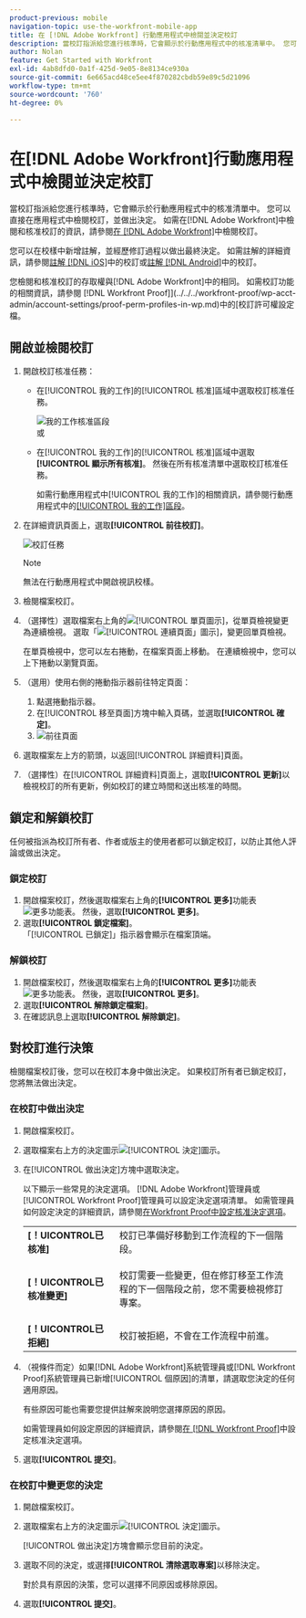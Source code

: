 ```yaml
---
product-previous: mobile
navigation-topic: use-the-workfront-mobile-app
title: 在 [!DNL Adobe Workfront] 行動應用程式中檢閱並決定校訂
description: 當校訂指派給您進行核準時，它會顯示於行動應用程式中的核准清單中。 您可以直接在應用程式中檢閱校訂，並做出決定。
author: Nolan
feature: Get Started with Workfront
exl-id: 4ab8dfd0-0a1f-425d-9e05-8e8134ce930a
source-git-commit: 6e665acd48ce5ee4f870282cbdb59e89c5d21096
workflow-type: tm+mt
source-wordcount: '760'
ht-degree: 0%

---
```


# 在[!DNL Adobe Workfront]行動應用程式中檢閱並決定校訂

當校訂指派給您進行核準時，它會顯示於行動應用程式中的核准清單中。 您可以直接在應用程式中檢閱校訂，並做出決定。 如需在[!DNL Adobe Workfront]中檢閱和核准校訂的資訊，請參閱[在 [!DNL Adobe Workfront]](../../../review-and-approve-work/proofing/reviewing-proofs-within-workfront/review-proofs-in-wf.md)中檢閱校訂。

您可以在校樣中新增註解，並經歷修訂過程以做出最終決定。 如需註解的詳細資訊，請參閱[註解 [!DNL iOS]](../../../workfront-basics/mobile-apps/using-the-workfront-mobile-app/comment-on-proofs-ios.md)中的校訂或[註解 [!DNL Android]](../../../workfront-basics/mobile-apps/using-the-workfront-mobile-app/comment-on-proofs-android.md)中的校訂。

您檢閱和核准校訂的存取權與[!DNL Adobe Workfront]中的相同。 如需校訂功能的相關資訊，請參閱 [!DNL Workfront Proof]](../../../workfront-proof/wp-acct-admin/account-settings/proof-perm-profiles-in-wp.md)中的[校訂許可權設定檔。

## 開啟並檢閱校訂

1. 開啟校訂核准任務：

   * 在[!UICONTROL 我的工作]的[!UICONTROL 核准]區域中選取校訂核准任務。

     ![我的工作核准區段](assets/mobile-mywork-approvals-338x482.png)\
      或

   * 在[!UICONTROL 我的工作]的[!UICONTROL 核准]區域中選取&#x200B;**[!UICONTROL 顯示所有核准]**。 然後在所有核准清單中選取校訂核准任務。

     如需行動應用程式中[!UICONTROL 我的工作]的相關資訊，請參閱行動應用程式中的[[!UICONTROL 我的工作]區段](../../../workfront-basics/mobile-apps/using-the-workfront-mobile-app/my-work-section-mobile.md)。

1. 在詳細資訊頁面上，選取&#x200B;**[!UICONTROL 前往校訂]**。

   ![校訂任務](assets/mobile-prooftask1-338x516.png)

   >[!NOTE]
   >
   >無法在行動應用程式中開啟視訊校樣。

1. 檢閱檔案校訂。
1. （選擇性）選取檔案右上角的![[!UICONTROL 單頁圖示]](assets/mobile-proofpagingicon1-25x36.png)，從單頁檢視變更為連續檢視。 選取「![[!UICONTROL 連續頁面」圖示]](assets/mobile-proofpagingicon2-25x25.png)，變更回單頁檢視。

   在單頁檢視中，您可以左右捲動，在檔案頁面上移動。 在連續檢視中，您可以上下捲動以瀏覽頁面。

1. （選用）使用右側的捲動指示器前往特定頁面：

   1. 點選捲動指示器。
   1. 在[!UICONTROL 移至頁面]方塊中輸入頁碼，並選取&#x200B;**[!UICONTROL 確定]**。
   1. ![前往頁面](assets/mobile-gotopage-350x224.png)

1. 選取檔案左上方的箭頭，以返回[!UICONTROL 詳細資料]頁面。
1. （選擇性）在[!UICONTROL 詳細資料]頁面上，選取&#x200B;**[!UICONTROL 更新]**&#x200B;以檢視校訂的所有更新，例如校訂的建立時間和送出核准的時間。

## 鎖定和解鎖校訂

任何被指派為校訂所有者、作者或版主的使用者都可以鎖定校訂，以防止其他人評論或做出決定。

### 鎖定校訂

1. 開啟檔案校訂，然後選取檔案右上角的&#x200B;**[!UICONTROL 更多]**&#x200B;功能表![更多功能表](assets/mobile-verticalmoremenu-20x33.png)。 然後，選取&#x200B;**[!UICONTROL 更多]**。
1. 選取&#x200B;**[!UICONTROL 鎖定檔案]**。\
   「[!UICONTROL 已鎖定]」指示器會顯示在檔案頂端。

### 解鎖校訂

1. 開啟檔案校訂，然後選取檔案右上角的&#x200B;**[!UICONTROL 更多]**&#x200B;功能表![更多功能表](assets/mobile-verticalmoremenu-20x33.png)。 然後，選取&#x200B;**[!UICONTROL 更多]**。
1. 選取&#x200B;**[!UICONTROL 解除鎖定檔案]**。
1. 在確認訊息上選取&#x200B;**[!UICONTROL 解除鎖定]**。

## 對校訂進行決策

檢閱檔案校訂後，您可以在校訂本身中做出決定。 如果校訂所有者已鎖定校訂，您將無法做出決定。

### 在校訂中做出決定

1. 開啟檔案校訂。
1. 選取檔案右上方的決定圖示![[!UICONTROL 決定]圖示](assets/mobile-proofcheckmarkdecisionicon-30x30.png)。
1. 在[!UICONTROL 做出決定]方塊中選取決定。

   以下顯示一些常見的決定選項。 [!DNL Adobe Workfront]管理員或[!UICONTROL Workfront Proof]管理員可以設定決定選項清單。 如需管理員如何設定決定的詳細資訊，請參閱[在Workfront Proof中設定核准決定選項](../../../workfront-proof/wp-acct-admin/account-settings/configure-approval-decision-in-wp.md)。

   <table style="table-layout:auto"> 
    <col> 
    <col> 
    <tbody> 
     <tr> 
      <td role="rowheader"><strong>[！UICONTROL已核准]</strong></td> 
      <td>校訂已準備好移動到工作流程的下一個階段。</td> 
     </tr> 
     <tr> 
      <td role="rowheader"><strong>[！UICONTROL已核准變更]</strong></td> 
      <td> <p>校訂需要一些變更，但在修訂移至工作流程的下一個階段之前，您不需要檢視修訂專案。</p> </td> 
     </tr> 
     <tr> 
      <td role="rowheader"><strong>[！UICONTROL已拒絕]</strong></td> 
      <td>校訂被拒絕，不會在工作流程中前進。</td> 
     </tr> 
    </tbody> 
   </table>

1. （視條件而定）如果[!DNL Adobe Workfront]系統管理員或[!DNL Workfront Proof]系統管理員已新增[!UICONTROL 個原因]的清單，請選取您決定的任何適用原因。

   有些原因可能也需要您提供註解來說明您選擇原因的原因。

   如需管理員如何設定原因的詳細資訊，請參閱[在 [!DNL Workfront Proof]](../../../workfront-proof/wp-acct-admin/account-settings/configure-approval-decision-in-wp.md)中設定核准決定選項。

1. 選取&#x200B;**[!UICONTROL 提交]**。

### 在校訂中變更您的決定

1. 開啟檔案校訂。
1. 選取檔案右上方的決定圖示![[!UICONTROL 決定]圖示](assets/mobile-proofcheckmarkdecisionicon-30x30.png)。

   [!UICONTROL 做出決定]方塊會顯示您目前的決定。

1. 選取不同的決定，或選擇&#x200B;**[!UICONTROL 清除選取專案]**&#x200B;以移除決定。

   對於具有原因的決策，您可以選擇不同原因或移除原因。

1. 選取&#x200B;**[!UICONTROL 提交]**。
